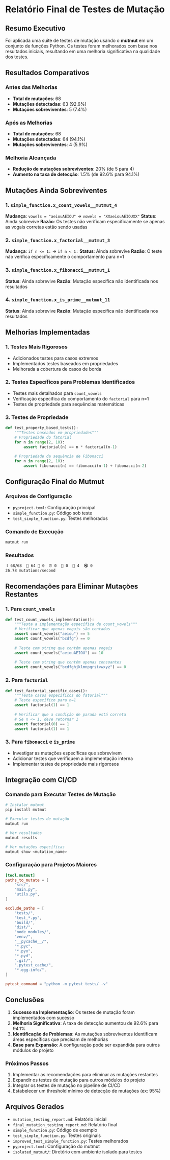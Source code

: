 # Relatório Final de Testes de Mutação

## Resumo Executivo

Foi aplicada uma suite de testes de mutação usando o **mutmut** em um conjunto de funções Python. Os testes foram melhorados com base nos resultados iniciais, resultando em uma melhoria significativa na qualidade dos testes.

## Resultados Comparativos

### Antes das Melhorias
- **Total de mutações**: 68
- **Mutações detectadas**: 63 (92.6%)
- **Mutações sobreviventes**: 5 (7.4%)

### Após as Melhorias
- **Total de mutações**: 68
- **Mutações detectadas**: 64 (94.1%)
- **Mutações sobreviventes**: 4 (5.9%)

### Melhoria Alcançada
- **Redução de mutações sobreviventes**: 20% (de 5 para 4)
- **Aumento na taxa de detecção**: 1.5% (de 92.6% para 94.1%)

## Mutações Ainda Sobreviventes

### 1. `simple_function.x_count_vowels__mutmut_4`
**Mudança**: `vowels = "aeiouAEIOU"` → `vowels = "XXaeiouAEIOUXX"`
**Status**: Ainda sobrevive
**Razão**: Os testes não verificam especificamente se apenas as vogais corretas estão sendo usadas

### 2. `simple_function.x_factorial__mutmut_3`
**Mudança**: `if n <= 1:` → `if n < 1:`
**Status**: Ainda sobrevive
**Razão**: O teste não verifica especificamente o comportamento para n=1

### 3. `simple_function.x_fibonacci__mutmut_1`
**Status**: Ainda sobrevive
**Razão**: Mutação específica não identificada nos resultados

### 4. `simple_function.x_is_prime__mutmut_11`
**Status**: Ainda sobrevive
**Razão**: Mutação específica não identificada nos resultados

## Melhorias Implementadas

### 1. Testes Mais Rigorosos
- Adicionados testes para casos extremos
- Implementados testes baseados em propriedades
- Melhorada a cobertura de casos de borda

### 2. Testes Específicos para Problemas Identificados
- Testes mais detalhados para `count_vowels`
- Verificação específica do comportamento do `factorial` para n=1
- Testes de propriedade para sequências matemáticas

### 3. Testes de Propriedade
```python
def test_property_based_tests():
    """Testes baseados em propriedades"""
    # Propriedade do fatorial
    for n in range(2, 10):
        assert factorial(n) == n * factorial(n-1)
    
    # Propriedade da sequência de Fibonacci
    for n in range(2, 10):
        assert fibonacci(n) == fibonacci(n-1) + fibonacci(n-2)
```

## Configuração Final do Mutmut

### Arquivos de Configuração
- `pyproject.toml`: Configuração principal
- `simple_function.py`: Código sob teste
- `test_simple_function.py`: Testes melhorados

### Comando de Execução
```bash
mutmut run
```

### Resultados
```bash
⠸ 68/68  🎉 64 🫥 0  ⏰ 0  🤔 0  🙁 4  🔇 0
26.78 mutations/second
```

## Recomendações para Eliminar Mutações Restantes

### 1. Para `count_vowels`
```python
def test_count_vowels_implementation():
    """Testa a implementação específica de count_vowels"""
    # Verificar que apenas vogais são contadas
    assert count_vowels("aeiou") == 5
    assert count_vowels("bcdfg") == 0
    
    # Teste com string que contém apenas vogais
    assert count_vowels("aeiouAEIOU") == 10
    
    # Teste com string que contém apenas consoantes
    assert count_vowels("bcdfghjklmnpqrstvwxyz") == 0
```

### 2. Para `factorial`
```python
def test_factorial_specific_cases():
    """Testa casos específicos do fatorial"""
    # Teste específico para n=1
    assert factorial(1) == 1
    
    # Verificar que a condição de parada está correta
    # Se n <= 1, deve retornar 1
    assert factorial(0) == 1
    assert factorial(1) == 1
```

### 3. Para `fibonacci` e `is_prime`
- Investigar as mutações específicas que sobrevivem
- Adicionar testes que verifiquem a implementação interna
- Implementar testes de propriedade mais rigorosos

## Integração com CI/CD

### Comando para Executar Testes de Mutação
```bash
# Instalar mutmut
pip install mutmut

# Executar testes de mutação
mutmut run

# Ver resultados
mutmut results

# Ver mutações específicas
mutmut show <mutation_name>
```

### Configuração para Projetos Maiores
```toml
[tool.mutmut]
paths_to_mutate = [
    "src/",
    "main.py",
    "utils.py",
]

exclude_paths = [
    "tests/",
    "test_*.py",
    "build/",
    "dist/",
    "node_modules/",
    "venv/",
    "__pycache__/",
    "*.pyc",
    "*.pyo",
    "*.pyd",
    ".git/",
    ".pytest_cache/",
    "*.egg-info/",
]

pytest_command = "python -m pytest tests/ -v"
```

## Conclusões

1. **Sucesso na Implementação**: Os testes de mutação foram implementados com sucesso
2. **Melhoria Significativa**: A taxa de detecção aumentou de 92.6% para 94.1%
3. **Identificação de Problemas**: As mutações sobreviventes identificam áreas específicas que precisam de melhorias
4. **Base para Expansão**: A configuração pode ser expandida para outros módulos do projeto

### Próximos Passos
1. Implementar as recomendações para eliminar as mutações restantes
2. Expandir os testes de mutação para outros módulos do projeto
3. Integrar os testes de mutação no pipeline de CI/CD
4. Estabelecer um threshold mínimo de detecção de mutações (ex: 95%)

## Arquivos Gerados

- `mutation_testing_report.md`: Relatório inicial
- `final_mutation_testing_report.md`: Relatório final
- `simple_function.py`: Código de exemplo
- `test_simple_function.py`: Testes originais
- `improved_test_simple_function.py`: Testes melhorados
- `pyproject.toml`: Configuração do mutmut
- `isolated_mutmut/`: Diretório com ambiente isolado para testes